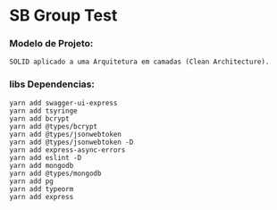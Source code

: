 # SB Group Test

### Modelo de Projeto:

    SOLID aplicado a uma Arquitetura em camadas (Clean Architecture).

### libs Dependencias:

    yarn add swagger-ui-express
    yarn add tsyringe
    yarn add bcrypt
    yarn add @types/bcrypt
    yarn add @types/jsonwebtoken
    yarn add @types/jsonwebtoken -D
    yarn add express-async-errors
    yarn add eslint -D
    yarn add mongodb
    yarn add @types/mongodb
    yarn add pg
    yarn add typeorm
    yarn add express

